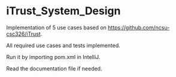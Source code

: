 # iTrust_System_Design
Implementation of 5 use cases based on https://github.com/ncsu-csc326/iTrust.

All required use cases and tests implemented.

Run it by importing pom.xml in IntelliJ.

Read the documentation file if needed.
